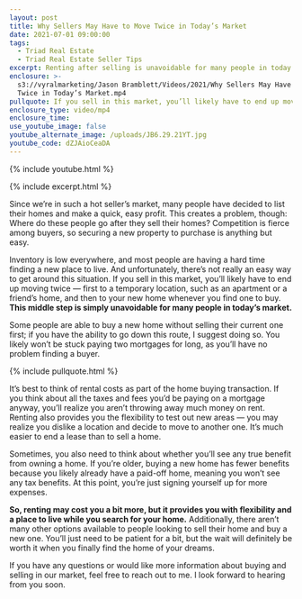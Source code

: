```yaml
---
layout: post
title: Why Sellers May Have to Move Twice in Today’s Market
date: 2021-07-01 09:00:00
tags:
  - Triad Real Estate
  - Triad Real Estate Seller Tips
excerpt: Renting after selling is unavoidable for many people in today’s market.
enclosure: >-
  s3://vyralmarketing/Jason Bramblett/Videos/2021/Why Sellers May Have to Move
  Twice in Today’s Market.mp4
pullquote: If you sell in this market, you’ll likely have to end up moving twice
enclosure_type: video/mp4
enclosure_time:
use_youtube_image: false
youtube_alternate_image: /uploads/JB6.29.21YT.jpg
youtube_code: dZJAioCeaDA
---
```

{% include youtube.html %}

{% include excerpt.html %}

Since we’re in such a hot seller’s market, many people have decided to list their homes and make a quick, easy profit. This creates a problem, though: Where do these people go after they sell their homes? Competition is fierce among buyers, so securing a new property to purchase is anything but easy.

Inventory is low everywhere, and most people are having a hard time finding a new place to live. And unfortunately, there’s not really an easy way to get around this situation. If you sell in this market, you’ll likely have to end up moving twice — first to a temporary location, such as an apartment or a friend’s home, and then to your new home whenever you find one to buy. **This middle step is simply unavoidable for many people in today’s market.**

Some people are able to buy a new home without selling their current one first; if you have the ability to go down this route, I suggest doing so. You likely won’t be stuck paying two mortgages for long, as you’ll have no problem finding a buyer.

{% include pullquote.html %}

It’s best to think of rental costs as part of the home buying transaction. If you think about all the taxes and fees you’d be paying on a mortgage anyway, you’ll realize you aren’t throwing away much money on rent. Renting also provides you the flexibility to test out new areas — you may realize you dislike a location and decide to move to another one. It’s much easier to end a lease than to sell a home.

Sometimes, you also need to think about whether you’ll see any true benefit from owning a home. If you’re older, buying a new home has fewer benefits because you likely already have a paid-off home, meaning you won’t see any tax benefits. At this point, you’re just signing yourself up for more expenses.

**So, renting may cost you a bit more, but it provides you with flexibility and a place to live while you search for your home.** Additionally, there aren’t many other options available to people looking to sell their home and buy a new one. You’ll just need to be patient for a bit, but the wait will definitely be worth it when you finally find the home of your dreams.

If you have any questions or would like more information about buying and selling in our market, feel free to reach out to me. I look forward to hearing from you soon.
